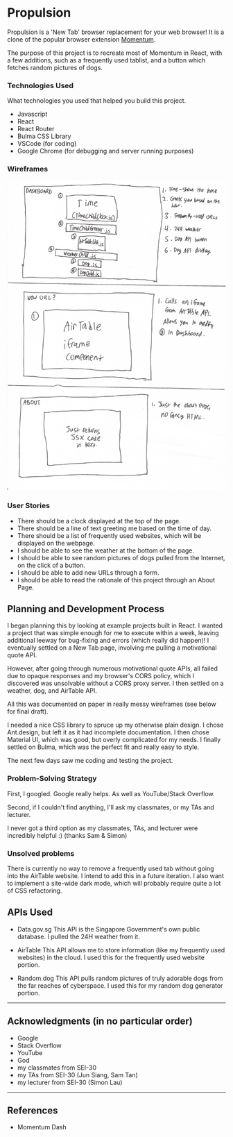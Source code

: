 # Propulsion

Propulsion is a 'New Tab' browser replacement for your web browser! It is a clone of the popular browser extension [Momentum](https://momentumdash.com/).

The purpose of this project is to recreate most of Momentum in React, with a few additions, such as a frequently used tablist, and a button which fetches random pictures of dogs.

### Technologies Used
What technologies you used that helped you build this project. 

* Javascript
* React
* React Router
* Bulma CSS Library
* VSCode (for coding)
* Google Chrome (for debugging and server running purposes)

### Wireframes

![You should see a Wireframe, please load!!](/src/PROJ2_Wireframe.png)

### User Stories

* There should be a clock displayed at the top of the page.
* There should be a line of text greeting me based on the time of day.
* There should be a list of frequently used websites, which will be displayed on the webpage.
* I should be able to see the weather at the bottom of the page.
* I should be able to see random pictures of dogs pulled from the Internet, on the click of a button.
* I should be able to add new URLs through a form.
* I should be able to read the rationale of this project through an About Page.

## Planning and Development Process

I began planning this by looking at example projects built in React. I wanted a project that was simple enough for me to execute within a week, leaving additional leeway for bug-fixing and errors (which really did happen)! I eventually settled on a New Tab page, involving me pulling a motivational quote API.

However, after going through numerous motivational quote APIs, all failed due to opaque responses and my browser's CORS policy, which I discovered was unsolvable without a CORS proxy server. I then settled on a weather, dog, and AirTable API.

All this was documented on paper in really messy wireframes (see below for final draft).

I needed a nice CSS library to spruce up my otherwise plain design. I chose Ant.design, but left it as it had incomplete documentation. I then chose Material UI, which was good, but overly complicated for my needs. I finally settled on Bulma, which was the perfect fit and really easy to style.

The next few days saw me coding and testing the project.

### Problem-Solving Strategy

First, I googled. Google really helps. As well as YouTube/Stack Overflow.

Second, if I couldn't find anything, I'll ask my classmates, or my TAs and lecturer.

I never got a third option as my classmates, TAs, and lecturer were incredibly helpful :) (thanks Sam & Simon)

### Unsolved problems

There is currently no way to remove a frequently used tab without going into the AirTable website. I intend to add this in a future iteration. I also want to implement a site-wide dark mode, which will probably require quite a lot of CSS refactoring.

## APIs Used

* Data.gov.sg
This API is the Singapore Government's own public database. I pulled the 24H weather from it.

* AirTable
This API allows me to store information (like my frequently used websites) in the cloud. I used this for the frequently used website portion.

* Random.dog
This API pulls random pictures of truly adorable dogs from the far reaches of cyberspace. I used this for my random dog generator portion.

---

## Acknowledgments (in no particular order)

* Google
* Stack Overflow
* YouTube
* God
* my classmates from SEI-30
* my TAs from SEI-30 (Jun Siang, Sam Tan)
* my lecturer from SEI-30 (Simon Lau)


---

 ## References

 * Momentum Dash
